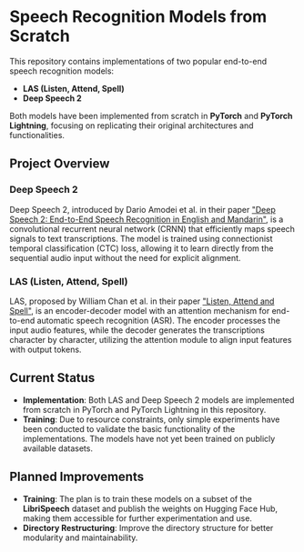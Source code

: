 
# Speech Recognition Models from Scratch

This repository contains implementations of two popular end-to-end speech recognition models:

- **LAS (Listen, Attend, Spell)**
- **Deep Speech 2**

Both models have been implemented from scratch in **PyTorch** and **PyTorch Lightning**, focusing on replicating their original architectures and functionalities.

## Project Overview

### Deep Speech 2
Deep Speech 2, introduced by Dario Amodei et al. in their paper ["Deep Speech 2: End-to-End Speech Recognition in English and Mandarin"](https://arxiv.org/abs/1512.02595), is a convolutional recurrent neural network (CRNN) that efficiently maps speech signals to text transcriptions. The model is trained using connectionist temporal classification (CTC) loss, allowing it to learn directly from the sequential audio input without the need for explicit alignment.

### LAS (Listen, Attend, Spell)
LAS, proposed by William Chan et al. in their paper ["Listen, Attend and Spell"](https://arxiv.org/abs/1508.01211), is an encoder-decoder model with an attention mechanism for end-to-end automatic speech recognition (ASR). The encoder processes the input audio features, while the decoder generates the transcriptions character by character, utilizing the attention module to align input features with output tokens.

## Current Status

- **Implementation**: Both LAS and Deep Speech 2 models are implemented from scratch in PyTorch and PyTorch Lightning in this repository. 
- **Training**: Due to resource constraints, only simple experiments have been conducted to validate the basic functionality of the implementations. The models have not yet been trained on publicly available datasets. 

## Planned Improvements

- **Training**: The plan is to train these models on a subset of the **LibriSpeech** dataset and publish the weights on Hugging Face Hub, making them accessible for further experimentation and use.
- **Directory Restructuring**: Improve the directory structure for better modularity and maintainability.
